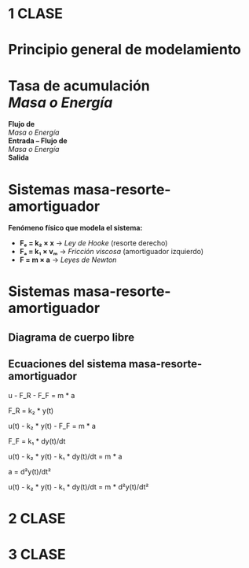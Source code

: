 # 1 CLASE
# Principio general de modelamiento

**Tasa de acumulación**  
*Masa o Energía*  
=  
**Flujo de**  
*Masa o Energía*  
**Entrada – Flujo de**  
*Masa o Energía*  
**Salida**

# Sistemas masa-resorte-amortiguador

**Fenómeno físico que modela el sistema:**

- **Fₑ = k₂ × x**  → *Ley de Hooke* (resorte derecho)
- **Fₐ = k₁ × vₘ**  → *Fricción viscosa* (amortiguador izquierdo)
- **F = m × a**     → *Leyes de Newton*

# Sistemas masa-resorte-amortiguador

## Diagrama de cuerpo libre

## Ecuaciones del sistema masa-resorte-amortiguador

u - F_R - F_F = m * a

F_R = k₂ * y(t)

u(t) - k₂ * y(t) - F_F = m * a

F_F = k₁ * dy(t)/dt

u(t) - k₂ * y(t) - k₁ * dy(t)/dt = m * a

a = d²y(t)/dt²

u(t) - k₂ * y(t) - k₁ * dy(t)/dt = m * d²y(t)/dt²





































































































# 2 CLASE














































































# 3 CLASE

